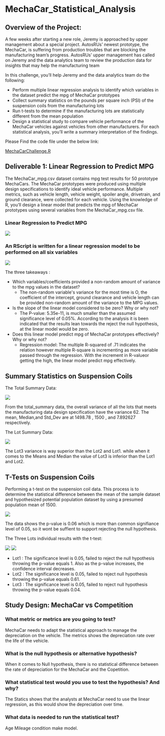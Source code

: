 # MechaCar_Statistical_Analysis
## Overview of the Project:

A few weeks after starting a new role, Jeremy is approached by upper management about a special project. AutosRUs’ newest prototype, the MechaCar, is suffering from production troubles that are blocking the manufacturing team’s progress. AutosRUs’ upper management has called on Jeremy and the data analytics team to review the production data for insights that may help the manufacturing team

In this challenge, you’ll help Jeremy and the data analytics team do the following:

 - Perform multiple linear regression analysis to identify which variables in the dataset predict the mpg of MechaCar prototypes
 - Collect summary statistics on the pounds per square inch (PSI) of the suspension coils from the manufacturing lots
 - Run t-tests to determine if the manufacturing lots are statistically different from the mean population
 - Design a statistical study to compare vehicle performance of the MechaCar vehicles against vehicles from other manufacturers. For each statistical analysis, you’ll write a summary interpretation of the findings.

Please Find the code file under the below link:

[MechaCarChallenge.R](https://github.com/urvish7/MechaCar_Statistical_Analysis/blob/main/MechaCarChallenge.R)

## Deliverable 1: Linear Regression to Predict MPG
  
The MechaCar_mpg.csv dataset contains mpg test results for 50 prototype MechaCars. The MechaCar prototypes were produced using multiple design specifications to identify ideal vehicle performance. Multiple metrics, such as vehicle length, vehicle weight, spoiler angle, drivetrain, and ground clearance, were collected for each vehicle. Using the knowledge of R, you’ll design a linear model that predicts the mpg of MechaCar prototypes using several variables from the MechaCar_mpg.csv file.


### Linear Regression to Predict MPG
![](https://github.com/urvish7/MechaCar_Statistical_Analysis/blob/main/ScreenShots/mechacar_mpg.png)

### An RScript is written for a linear regression model to be performed on all six variables 
![](https://github.com/urvish7/MechaCar_Statistical_Analysis/blob/main/ScreenShots/Six_Variables.png)

The three takeaways :
 - Which variables/coefficients provided a non-random amount of variance to the mpg values in the dataset?
      - The non-random variable's variance for the most time is O, the coefficient of the intercept, ground clearance and vehicle length can be provided non-random amount of the variance to the MPG values.
 - Is the slope of the linear model considered to be zero? Why or why not?
      - The P-value: 5.35e-11, is much smaller than the assumed significance level of 0.05%. According to the analysis it is been indicated that the results lean towards the reject the null hypothesis, at the linear model would be zero. 
 - Does this linear model predict mpg of MechaCar prototypes effectively? Why or why not?
      -  Regression model: The multiple R-squared of .71 indicates the relation however multiple R-square is incrementing as more variable passed through the regression. With the increment in R-valueor getting the high, the linear model predict mpg effectively.  


## Summary Statistics on Suspension Coils


The Total Summary Data:

![](https://github.com/urvish7/MechaCar_Statistical_Analysis/blob/main/ScreenShots/total_summary.png)

From the total_summary data, the overall variance of all the lots that meets the manufacturing data design specification have the variance 62. The mean, Median,and Std_Dev are at 1498.78 , 1500 , and 7.892627 respectively. 


The Lot Summary Data:

![](https://github.com/urvish7/MechaCar_Statistical_Analysis/blob/main/ScreenShots/lot_summary.png)

The Lot3 variance is way superior than the Lot2 and Lot1. while when it comes to the Means and Median the value of Lot3 is inferior than the Lot1 and Lot2. 

## T-Tests on Suspension Coils

Performing a t-test on the suspension coil data. This process is to determine the statistical difference between the mean of the sample dataset and hypothesized potential population dataset by using a presumed population mean of 1500. 

![](https://github.com/urvish7/MechaCar_Statistical_Analysis/blob/main/ScreenShots/t_test.png)

The data shows the p-value is 0.06 which is more than common signifiance level of 0.05, so it wont be suffient to support rejecting the null hypothesis. 


The Three Lots individual results with the t-test:

![](https://github.com/urvish7/MechaCar_Statistical_Analysis/blob/main/ScreenShots/t-test_lot1-lot2.png)
![](https://github.com/urvish7/MechaCar_Statistical_Analysis/blob/main/ScreenShots/t-test-lot3.png)

 - Lot1 : The significance level is 0.05, failed to reject the null hypothesis throwing the p-value equals 1. Also as the p-value increases, the confidence interval decreases.
 - Lot2 : The significance level is 0.05, failed to reject null hypothesis throwing the p-value equals 0.61.
 - Lot3 : The significance level is 0.05, failed to reject null hypothesis throwing the p-value equals 0.04. 

## Study Design: MechaCar vs Competition

### What metric or metrics are you going to test?

  MechaCar needs to adapt the statistical approach to manage the               depreciation on the vehicle. 
  The metrics shows the depreciation rate over the life of the vehicle.

### What is the null hypothesis or alternative hypothesis?

  When it comes to Null hypothesis, there is no statistical difference         between the rate of depreciation for the MechaCar and the Copetition.

### What statistical test would you use to test the hypothesis? And why?

  The Statics shows that the analysts at MechaCar need to use the linear       regression, as this would show the depreciation over time. 

### What data is needed to run the statistical test?

  Age Mileage condition make model.











